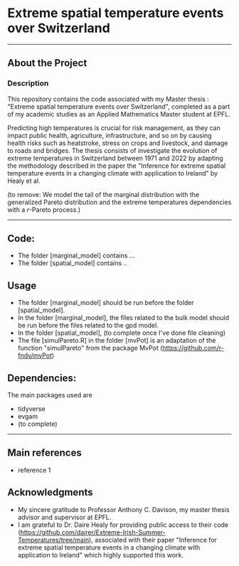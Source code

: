 # Extreme spatial temperature events over Switzerland

---

## About the Project

### Description

This repository contains the code associated with my Master thesis : "Extreme spatial temperature events over Switzerland", completed as a part of my academic studies as an Applied Mathematics Master student at EPFL.

Predicting high temperatures is crucial for risk management, as they can impact public health, agriculture, infrastructure, and so on by causing health risks such as heatstroke, stress on crops and livestock, and damage to roads and bridges. The thesis consists of investigate the evolution of extreme temperatures in Switzerland between 1971 and 2022 by adapting the methodology described in the paper the "Inference for extreme spatial temperature events in a changing climate with application to Ireland" by Healy et al. 


(to remove: We model the tail of the marginal distribution with the generalized Pareto distribution and the extreme temperatures dependencies with a $r$-Pareto process.)

---

## Code:
- The folder [marginal_model] contains ...
- The folder [spatial_model] contains ..

## Usage 
- The folder [marginal_model] should be run before the folder [spatial_model].
- In the folder [marginal_model], the files related to the bulk model should be run before the files related to the gpd model.
- In the folder [spatial_model], (to complete once I've done file cleaning)
- The file [simulPareto.R] in the folder [mvPot] is an adaptation of the function "simulPareto" from the package MvPot (https://github.com/r-fndv/mvPot)

## Dependencies:
The main packages used are 
- tidyverse
- evgam
- (to complete)
  
---
## Main references
- reference 1 

## Acknowledgments

- My sincere gratitude to Professor Anthony C. Davison, my master thesis advisor and supervisor at EPFL.
- I am grateful to Dr. Daire Healy for providing public access to their code (https://github.com/dairer/Extreme-Irish-Summer-Temperatures/tree/main), associated with their paper "Inference for extreme spatial temperature events in a changing climate with application to Ireland" which highly supported this work.

